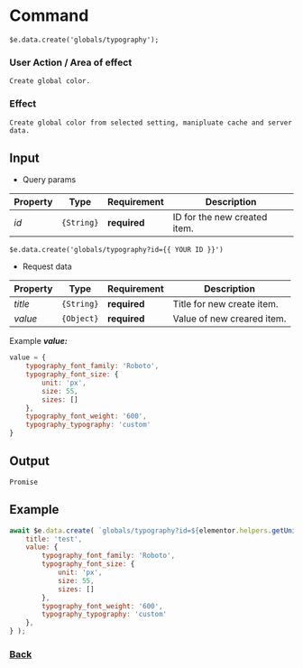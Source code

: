 # Command
  `$e.data.create('globals/typography');`

### User Action / Area of effect
    Create global color.
     
### Effect
    Create global color from selected setting, manipluate cache and server data.

## Input
* Query params

| Property          | Type                  | Requirement   | Description |
|---                |---                    |---            |---|
| _id_              | `{String}`            | **required**  | ID for the new created item.
   `$e.data.create('globals/typography?id={{ YOUR ID }}')`
  
* Request data

| Property          | Type                  | Requirement   | Description |
|---                |---                    |---            |---|
| _title_           | `{String}`            | **required**  | Title for new create item.
| _value_           | `{Object}`            | **required**  | Value of new creared item.


Example **_value:_**
```javascript
value = {
    typography_font_family: 'Roboto',
    typography_font_size: {
        unit: 'px',
        size: 55, 
        sizes: []
    },
    typography_font_weight: '600',
    typography_typography: 'custom'
}
```

## Output
    Promise

## Example
```javascript
await $e.data.create( `globals/typography?id=${elementor.helpers.getUniqueID()}`, {
    title: 'test',
    value: {
        typography_font_family: 'Roboto',
        typography_font_size: {
            unit: 'px',
            size: 55,
            sizes: []
        },
        typography_font_weight: '600',
        typography_typography: 'custom'
    },
} );

```
### [Back](usability.index.md) 
